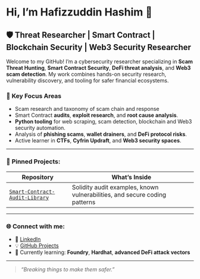 # Hi, I’m Hafizzuddin Hashim 👋

## 🛡️ Threat Researcher | Smart Contract | Blockchain Security | Web3 Security Researcher

Welcome to my GitHub! I’m a cybersecurity researcher specializing in **Scam Threat Hunting**, **Smart Contract Security**, **DeFi threat analysis**, and **Web3 scam detection**. My work combines hands-on security research, vulnerability discovery, and tooling for safer financial ecosystems.

### 🧩 **Key Focus Areas**
- Scam research and taxonomy of scam chain and response
- Smart Contract **audits**, **exploit research**, and **root cause analysis**.
- **Python tooling** for web scraping, scam detection, blockchain and Web3 security automation.
- Analysis of **phishing scams**, **wallet drainers**, and **DeFi protocol risks**.
- Active learner in **CTFs**, **Cyfrin Updraft**, and **Web3 security spaces**.

---

### 📌 **Pinned Projects**:
| Repository | What’s Inside |
|-------------|-----------------|
| [`Smart-Contract-Audit-Library`](#)| Solidity audit examples, known vulnerabilities, and secure coding patterns |

---

### 🌐 **Connect with me:**
- 🔗 [LinkedIn](https://linkedin.com/in/hafizzuddin-hashim/)
- 💡 [GitHub Projects](https://github.com/haghfizzuddin)
- 🧪 Currently learning: **Foundry**, **Hardhat**, **advanced DeFi attack vectors**

---

> _“Breaking things to make them safer.”_

